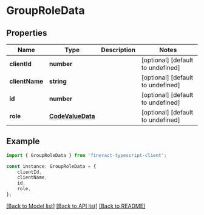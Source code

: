 # GroupRoleData


## Properties

Name | Type | Description | Notes
------------ | ------------- | ------------- | -------------
**clientId** | **number** |  | [optional] [default to undefined]
**clientName** | **string** |  | [optional] [default to undefined]
**id** | **number** |  | [optional] [default to undefined]
**role** | [**CodeValueData**](CodeValueData.md) |  | [optional] [default to undefined]

## Example

```typescript
import { GroupRoleData } from 'fineract-typescript-client';

const instance: GroupRoleData = {
    clientId,
    clientName,
    id,
    role,
};
```

[[Back to Model list]](../README.md#documentation-for-models) [[Back to API list]](../README.md#documentation-for-api-endpoints) [[Back to README]](../README.md)
